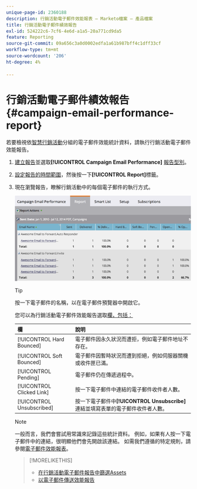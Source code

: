 ```yaml
---
unique-page-id: 2360188
description: 行銷活動電子郵件效能報表 — Marketo檔案 — 產品檔案
title: 行銷活動電子郵件績效報告
exl-id: 524222c6-7cf6-4e6d-a1a5-20a771cd9da5
feature: Reporting
source-git-commit: 09a656c3a0d0002edfa1a61b987bff4c1dff33cf
workflow-type: tm+mt
source-wordcount: '206'
ht-degree: 4%

---
```


# 行銷活動電子郵件績效報告 {#campaign-email-performance-report}

若要檢視依[智慧行銷活動](/help/marketo/product-docs/core-marketo-concepts/smart-campaigns/creating-a-smart-campaign/understanding-batch-and-trigger-smart-campaigns.md)分組的電子郵件效能統計資料，請執行行銷活動電子郵件效能報告。

1. [建立報告](/help/marketo/product-docs/reporting/basic-reporting/creating-reports/create-a-report-in-a-program.md)並選取&#x200B;**[!UICONTROL Campaign Email Performance]** [報告型別](/help/marketo/product-docs/reporting/basic-reporting/report-types/report-type-overview.md)。

1. [設定報告的時間範圍](/help/marketo/product-docs/reporting/basic-reporting/editing-reports/change-a-report-time-frame.md)，然後按一下&#x200B;**[!UICONTROL Report]**&#x200B;標籤。

1. 現在瀏覽報告，瞭解行銷活動中的每個電子郵件的執行方式。

   ![](assets/image2014-9-16-16-3a19-3a59.png)

   >[!TIP]
   >
   >按一下電子郵件的名稱，以在電子郵件預覽器中開啟它。

   您可以為行銷活動電子郵件效能報告選取[欄，包括：](/help/marketo/product-docs/reporting/basic-reporting/editing-reports/select-report-columns.md)

   | 欄 | 說明 |
   |---|---|
   | [!UICONTROL Hard Bounced] | 電子郵件因永久狀況而遭拒，例如電子郵件地址不存在。 |
   | [!UICONTROL Soft Bounced] | 電子郵件因暫時狀況而遭到拒絕，例如伺服器關機或收件匣已滿。 |
   | [!UICONTROL Pending] | 電子郵件仍在傳遞過程中。 |
   | [!UICONTROL Clicked Link] | 按一下電子郵件中連結的電子郵件收件者人數。 |
   | [!UICONTROL Unsubscribed] | 按一下電子郵件中&#x200B;**[!UICONTROL Unsubscribe]**&#x200B;連結並填寫表單的電子郵件收件者人數。 |

   >[!NOTE]
   >
   >一般而言，我們會嘗試用常識來記錄這些統計資料。 例如，如果有人按一下電子郵件中的連結，很明顯他們會先開啟該連結。 如需我們遵循的特定規則，請參閱[電子郵件效能報表](/help/marketo/product-docs/email-marketing/email-programs/email-program-data/email-performance-report.md)。

   >[!MORELIKETHIS]
   >
   >* [在行銷活動電子郵件報告中篩選Assets](/help/marketo/product-docs/reporting/basic-reporting/report-activity/filter-assets-in-a-campaign-email-reports.md)
   >* [以電子郵件傳送效能報告](/help/marketo/product-docs/email-marketing/email-programs/email-program-data/email-performance-report.md)
